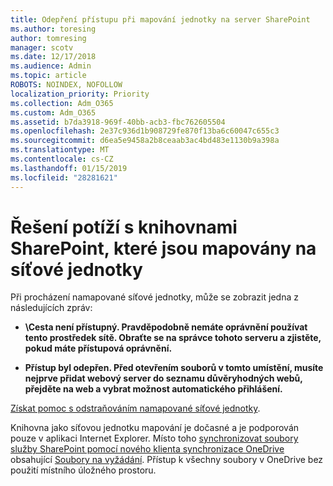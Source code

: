 ```yaml
---
title: Odepření přístupu při mapování jednotky na server SharePoint
ms.author: toresing
author: tomresing
manager: scotv
ms.date: 12/17/2018
ms.audience: Admin
ms.topic: article
ROBOTS: NOINDEX, NOFOLLOW
localization_priority: Priority
ms.collection: Adm_O365
ms.custom: Adm_O365
ms.assetid: b7da3918-969f-40bb-acb3-fbc762605504
ms.openlocfilehash: 2e37c936d1b908729fe870f13ba6c60047c655c3
ms.sourcegitcommit: d6ea5e9458a2b8ceaab3ac4bd483e1130b9a398a
ms.translationtype: MT
ms.contentlocale: cs-CZ
ms.lasthandoff: 01/15/2019
ms.locfileid: "28281621"
---
```

# <a name="fix-problems-with-sharepoint-libraries-mapped-to-network-drives"></a>Řešení potíží s knihovnami SharePoint, které jsou mapovány na síťové jednotky

Při procházení namapované síťové jednotky, může se zobrazit jedna z následujících zpráv:
  
- **\\Cesta není přístupný. Pravděpodobně nemáte oprávnění používat tento prostředek sítě. Obraťte se na správce tohoto serveru a zjistěte, pokud máte přístupová oprávnění.**
    
- **Přístup byl odepřen. Před otevřením souborů v tomto umístění, musíte nejprve přidat webový server do seznamu důvěryhodných webů, přejděte na web a vybrat možnost automatického přihlášení.**
    
[Získat pomoc s odstraňováním namapované síťové jednotky](https://support.office.com/article/ef399c67-4578-4c3a-adbe-0b489084eabe.aspx).
  
Knihovna jako síťovou jednotku mapování je dočasné a je podporován pouze v aplikaci Internet Explorer. Místo toho [synchronizovat soubory služby SharePoint pomocí nového klienta synchronizace OneDrive](https://support.office.com/article/6de9ede8-5b6e-4503-80b2-6190f3354a88.aspx) obsahující [Soubory na vyžádání](https://support.office.com/article/0e6860d3-d9f3-4971-b321-7092438fb38e.aspx). Přístup k všechny soubory v OneDrive bez použití místního úložného prostoru.
  

